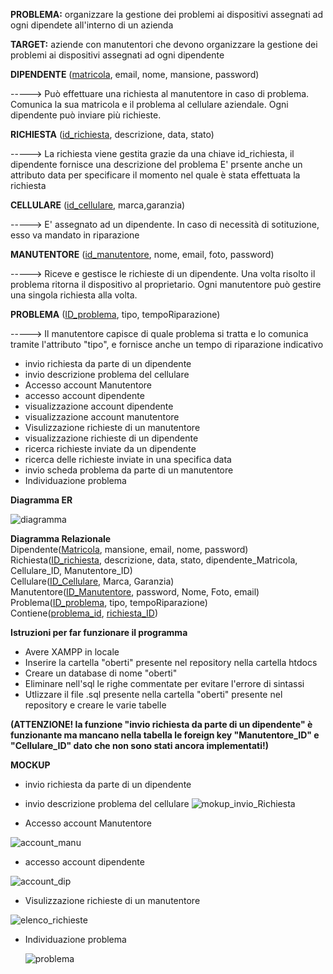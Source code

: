 **PROBLEMA:**
organizzare la gestione dei problemi ai dispositivi assegnati ad ogni dipendete all'interno di un azienda 

**TARGET:**
aziende con manutentori  che devono organizzare la gestione dei problemi ai dispositivi assegnati ad ogni dipendente


**DIPENDENTE**
(<ins>matricola</ins>, email, nome, mansione, password)

-----> Può effettuare una richiesta al manutentore in caso di problema.
       Comunica la sua matricola e  il problema al cellulare aziendale.
       Ogni dipendente può inviare più richieste.
       
**RICHIESTA**
(<ins>id_richiesta</ins>, descrizione, data, stato)

-----> La richiesta viene gestita grazie da una chiave id_richiesta, il dipendente fornisce una descrizione del problema 
       E' prsente anche un attributo data per specificare il momento nel quale è stata effettuata la richiesta
       
**CELLULARE**
(<ins>id_cellulare</ins>, marca,garanzia)

----->  E' assegnato ad un dipendente. In caso di necessità di sotituzione, esso va mandato in riparazione

**MANUTENTORE**
(<ins>id_manutentore</ins>, nome, email, foto, password)

----->  Riceve e gestisce le richieste di un dipendente. Una volta risolto il problema ritorna il dispositivo al proprietario.
        Ogni manutentore può gestire una singola richiesta alla volta.

**PROBLEMA**
(<ins>ID_problema</ins>, tipo, tempoRiparazione)

-----> Il manutentore capisce di quale problema si tratta e lo comunica tramite l'attributo "tipo", e fornisce anche un tempo di riparazione 
       indicativo

- invio richiesta da parte di un dipendente
- invio descrizione problema del cellulare
- Accesso account Manutentore
- accesso account dipendente
- visualizzazione account dipendente
- visualizzazione account manutentore
- Visulizzazione richieste di un manutentore
- visualizzazione richieste di un dipendente
- ricerca richieste inviate da un dipendente
- ricerca delle richieste inviate in una specifica data
- invio scheda problema da parte di un manutentore
- Individuazione problema


**Diagramma ER**

![diagramma](https://github.com/ObertiFabio/assistenzaTelefoni/assets/101709153/116f37ac-caee-4896-a571-01fc445ecf40)




**Diagramma Relazionale**<br>
Dipendente(<ins>Matricola</ins>, mansione, email, nome, password)<br>
Richiesta(<ins>ID_richiesta</ins>, descrizione, data, stato, dipendente_Matricola, Cellulare_ID, Manutentore_ID)<br>
Cellulare(<ins>ID_Cellulare</ins>, Marca, Garanzia)<br>
Manutentore(<ins>ID_Manutentore</ins>, password, Nome, Foto, email)<br>
Problema(<ins>ID_problema</ins>, tipo, tempoRiparazione)<br>
Contiene(<ins>problema_id</ins>, <ins>richiesta_ID</ins>)<br>

**Istruzioni per far funzionare il programma**
- Avere XAMPP in locale
- Inserire la cartella "oberti" presente nel repository nella cartella htdocs
- Creare un database di nome "oberti"
- Eliminare nell'sql le righe commentate per evitare l'errore di sintassi 
- Utlizzare il file .sql presente nella cartella "oberti" presente nel repository e creare le varie tabelle

  
**(ATTENZIONE! la funzione "invio richiesta da parte di un dipendente" è funzionante ma mancano nella tabella le foreign key "Manutentore_ID" e "Cellulare_ID" dato che non sono stati ancora implementati!)**


**MOCKUP**
- invio richiesta da parte di un dipendente
- invio descrizione problema del cellulare
![mokup_invio_Richiesta](https://github.com/ObertiFabio/assistenzaTelefoni/assets/101709153/a5df0d14-0248-44ca-b59d-085c61040692)

- Accesso account Manutentore

![account_manu](https://github.com/ObertiFabio/assistenzaTelefoni/assets/101709153/eba1c1b1-f396-44f4-8528-e8cef579c067)

- accesso account dipendente
  
![account_dip](https://github.com/ObertiFabio/assistenzaTelefoni/assets/101709153/61fe4b1b-7bdb-48ad-a124-bea73aaf2b6a)


- Visulizzazione richieste di un manutentore
 
![elenco_richieste](https://github.com/ObertiFabio/assistenzaTelefoni/assets/101709153/0c5f0d5e-0ae0-4473-9627-05907aa9e3f7)


- Individuazione problema

  ![problema](https://github.com/ObertiFabio/assistenzaTelefoni/assets/101709153/cf5917b3-aa9c-4bc1-9667-c18c2bfbf260)


